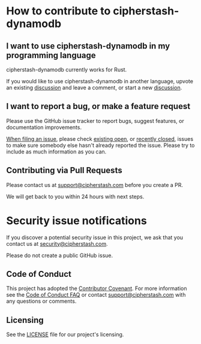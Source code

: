 # How to contribute to cipherstash-dynamodb

## I want to use cipherstash-dynamodb in my programming language

cipherstash-dynamodb currently works for Rust. 

If you would like to use cipherstash-dynamodb in another language, upvote an existing [discussion](https://github.com/cipherstash/cipherstash-dynamodb/discussions?discussions_q=is%3Aopen+label%3A%22new+language%22) and leave a comment, or start a new [discussion](https://github.com/cipherstash/cipherstash-dynamodb/discussions/new?category=ideas&labels=new%20language).

## I want to report a bug, or make a feature request

Please use the GitHub issue tracker to report bugs, suggest features, or documentation improvements.

[When filing an issue](https://github.com/cipherstash/cipherstash-dynamodb/issues/new/choose), please check [existing open](https://github.com/cipherstash/cipherstash-dynamodb/issues?q=is%3Aissue+is%3Aopen+sort%3Aupdated-desc), or [recently closed](https://github.com/cipherstash/cipherstash-dynamodb/issues?q=is%3Aissue+sort%3Aupdated-desc+is%3Aclosed), issues to make sure somebody else hasn't already reported the issue. Please try to include as much information as you can.

## Contributing via Pull Requests

Please contact us at support@cipherstash.com before you create a PR. 

We will get back to you within 24 hours with next steps. 

# Security issue notifications

If you discover a potential security issue in this project, we ask that you contact us at security@cipherstash.com. 

Please do not create a public GitHub issue.

## Code of Conduct

This project has adopted the [Contributor Covenant](https://www.contributor-covenant.org/).
For more information see the [Code of Conduct FAQ](CODE_OF_CONDUCT.md) or contact support@cipherstash.com with any questions or comments.

## Licensing

See the [LICENSE](LICENSE.md) file for our project's licensing.
